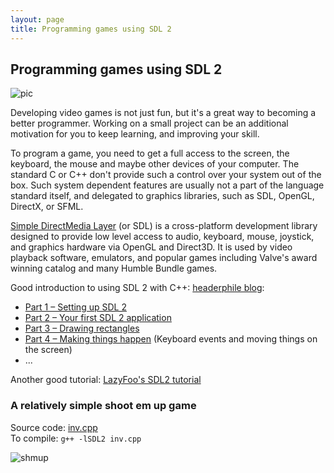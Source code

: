 ```yaml
---
layout: page
title: Programming games using SDL 2
---
```


## Programming games using SDL 2

![pic](http://i.imgur.com/E0BFa43.png)

Developing video games is not just fun, but it's a great way to becoming a better programmer. 
Working on a small project can be an additional motivation for you to keep learning,
and improving your skill.  

To program a game, you need to get a full access to the screen, the keyboard, the mouse and maybe other devices of your computer.
The standard C or C++ don't provide such a control over your system out of the box. 
Such system dependent features are usually not a part of the language standard itself, and delegated to graphics libraries, such as SDL, OpenGL, DirectX, or SFML.

[Simple DirectMedia Layer](http://libsdl.org/) (or SDL) is a cross-platform development library designed to provide low level access to audio, 
keyboard, mouse, joystick, and graphics hardware via OpenGL and Direct3D. 
It is used by video playback software, emulators, and popular games including Valve's award winning catalog and many Humble Bundle games.

Good introduction to using SDL 2 with C++: [headerphile blog](http://headerphile.com/):

- [Part 1 – Setting up SDL 2](http://headerphile.com/?p=26)
- [Part 2 – Your first SDL 2 application](http://headerphile.com/?p=23)
- [Part 3 – Drawing rectangles](http://headerphile.com/?p=70)
- [Part 4 – Making things happen](http://headerphile.com/?p=82) (Keyboard events and moving things on the screen)
- ...

Another good tutorial: [LazyFoo's SDL2 tutorial](http://lazyfoo.net/tutorials/SDL/index.php)

### A relatively simple shoot em up game

Source code: [inv.cpp](inv.cpp)   
To compile: `g++ -lSDL2 inv.cpp`

![shmup](http://i.imgur.com/qJPxwC5.png)


